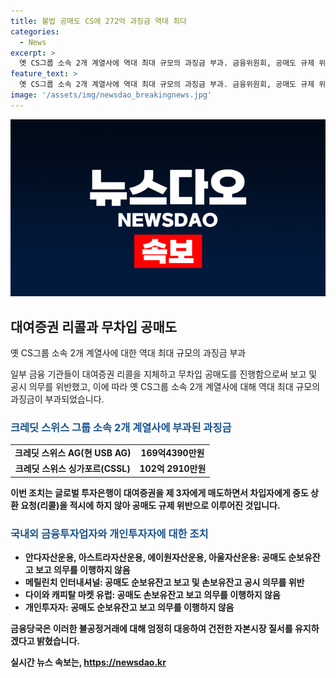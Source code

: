 ```yaml
---
title: 불법 공매도 CS에 272억 과징금 역대 최다
categories:
  - News
excerpt: >
  옛 CS그룹 소속 2개 계열사에 역대 최대 규모의 과징금 부과. 금융위원회, 공매도 규제 위반으로 271억7300만원 부과. 글로벌 투자은행 차입자에게 중도 상환 요청(리콜) 미이행으로 과징금 부과. 국내외 금융투자업자 6개사와 개인투자자에 대해서도 과태료 부과 조치. 금융당국, 건전한 자본시장 질서 확립을 위해 엄정 대응할 것을 밝혔다.
feature_text: >
  옛 CS그룹 소속 2개 계열사에 역대 최대 규모의 과징금 부과. 금융위원회, 공매도 규제 위반으로 271억7300만원 부과. 글로벌 투자은행 차입자에게 중도 상환 요청(리콜) 미이행으로 과징금 부과. 국내외 금융투자업자 6개사와 개인투자자에 대해서도 과태료 부과 조치. 금융당국, 건전한 자본시장 질서 확립을 위해 엄정 대응할 것을 밝혔다.
image: '/assets/img/newsdao_breakingnews.jpg'
---
```


<p><img src="/assets/img/newsdao_breakingnews.jpg" alt="pcversion 속보" /></p>

<h2 data-ke-size="size26">대여증권 리콜과 무차입 공매도</h2>

<p data-ke-size="size16">옛 CS그룹 소속 2개 계열사에 대한 역대 최대 규모의 과징금 부과</p>

<p>일부 금융 기관들이 대여증권 리콜을 지체하고 무차입 공매도를 진행함으로써 보고 및 공시 의무를 위반했고, 이에 따라 옛 CS그룹 소속 2개 계열사에 대해 역대 최대 규모의 과징금이 부과되었습니다.</p>

<h3><b><span style="color: #1a5490;">크레딧 스위스 그룹 소속 2개 계열사에 부과된 과징금</span><b></h3>

<table>
  <tr>
    <td style="text-align: center; height: 17px;"><b>크레딧 스위스 AG(현 USB AG)</b></td>
    <td style="text-align: center; height: 17px;"><b>169억4390만원</b></td>
  </tr>
  <tr>
    <td style="text-align: center; height: 17px;"><b>크레딧 스위스 싱가포르(CSSL)</b></td>
    <td style="text-align: center; height: 17px;"><b>102억 2910만원</b></td>
  </tr>
</table>

<p data-ke-size="size16">이번 조치는 글로벌 투자은행이 대여증권을 제 3자에게 매도하면서 차입자에게 중도 상환 요청(리콜)을 적시에 하지 않아 공매도 규제 위반으로 이루어진 것입니다.</p>

<h3><b><span style="color: #1a5490;">국내외 금융투자업자와 개인투자자에 대한 조치</span><b></h3>

<ul>
  <li>안다자산운용, 아스트라자산운용, 에이원자산운용, 아울자산운용: 공매도 순보유잔고 보고 의무를 이행하지 않음</li>
  <li>메릴린치 인터내셔널: 공매도 순보유잔고 보고 및 손보유잔고 공시 의무를 위반</li>
  <li>다이와 캐피탈 마켓 유럽: 공매도 손보유잔고 보고 의무를 이행하지 않음</li>
  <li>개인투자자: 공매도 순보유잔고 보고 의무를 이행하지 않음</li>
</ul>

<p data-ke-size="size16">금융당국은 이러한 불공정거래에 대해 엄정히 대응하여 건전한 자본시장 질서를 유지하겠다고 밝혔습니다.</p>
실시간 뉴스 속보는, <a href="https://newsdao.kr" rel="dofollow">https://newsdao.kr</a>


